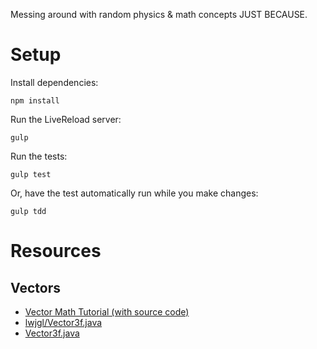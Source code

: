 Messing around with random physics & math concepts JUST BECAUSE.

# Setup

Install dependencies:

```
npm install
```

Run the LiveReload server:

```
gulp
```

Run the tests:

```
gulp test
```


Or, have the test automatically run while you make changes:

```
gulp tdd
```

# Resources

## Vectors

* [Vector Math Tutorial (with source code)](http://sacredsoftware.net/tutorials/vector.html)
* [lwjgl/Vector3f.java](https://github.com/LWJGL/lwjgl/blob/master/src/java/org/lwjgl/util/vector/Vector3f.java)
* [Vector3f.java](https://github.com/SilverTiger/lwjgl3-tutorial/blob/master/src/silvertiger/tutorial/lwjgl/math/Vector3f.java)
